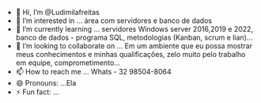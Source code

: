 - 👋 Hi, I’m @Ludimilafreitas 
- 👀 I’m interested in ... área com servidores e banco de dados
- 🌱 I’m currently learning ... servidores Windows server 2016,2019 e 2022, banco de dados - programa SQL, metodologias (Kanban, scrum e lian)...
- 💞️ I’m looking to collaborate on ... Em um ambiente que eu possa mostrar meus conhecimentos e minhas qualificações, zelo muito pelo trabalho em equipe, comprometimento...
- 📫 How to reach me ... Whats - 32 98504-8064 
- 😄 Pronouns: ...Ela
- ⚡ Fun fact: ...

<!---
Ludimilafreitas/Ludimilafreitas is a ✨ special ✨ repository because its `README.md` (this file) appears on your GitHub profile.
You can click the Preview link to take a look at your changes.
--->
